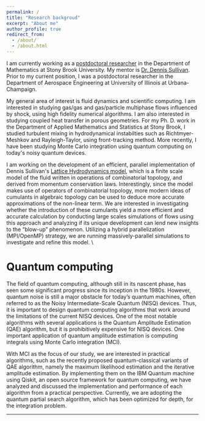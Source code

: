 ```yaml
---
permalink: /
title: "Research backgroud"
excerpt: "About me"
author_profile: true
redirect_from: 
  - /about/
  - /about.html
---
```


I am currently working as a [postdoctoral researcher](http://www.math.stonybrook.edu/cards/raopooja.html) in the Department of Mathematics at Stony Brook University. My mentor is [Dr. Dennis Sullivan](http://www.math.stonybrook.edu/~dennis/). Prior to my current position, I was a postdoctoral researcher in the Department of Aerospace Engineering at University of Illinois at Urbana-Champaign.

My general area of interest is fluid dynamics and scientific computing. I am interested in studying gas/gas and gas/particle multiphase flows influenced by shock, using high fidelity numerical algorithms. I am also interested in studying coupled heat transfer in porous geometries. For my Ph. D. work in the Department of Applied Mathematics and Statistics at Stony Brook, I studied turbulent mixing in hydrodynamical instabilties such as Richtmyer-Meshkov and Rayleigh-Taylor, using front-tracking method. More recently, I have been studying Monte Carlo integration using quantum computing on today's noisy quantum devices.

I am working on the development of an efficient, parallel implementation of Dennis Sullivan's [Lattice Hydrodynamics model](https://arxiv.org/abs/1811.00086), which is a finite scale model of the fluid written in operations of combinatorial topology, and derived from momentum conservation laws. Interestingly, since the model makes use of operators of combinatorial topology, more modern ideas of cumulants in algebraic topology can be used to deduce more accurate approximations of the non-linear term. We are interested in investigating whether the introduction of these cumulants yield a more efficient and accurate calculation by conducting large scales simulations of flows using this approach and analyzing if its unique development can lend new insights to the “blow-up” phenomenon. Utilizing a hybrid parallelization (MPI/OpenMP) strategy, we are running massively-parallel simulations to investigate and refine this model. \\

# Quantum computing

The field of quantum computing, although still in its nascent phase, has seen some significant progress since its inception in the 1980s. However, quantum noise is still a major obstacle for today’s quantum machines, often referred to as the Noisy Intermediate-Scale Quantum (NISQ) devices. Thus, it is important to design quantum computing algorithms that work around the limitations of the current NISQ devices. One of the most notable algorithms with several applications is the Quantum Amplitude Estimation (QAE) algorithm, but it is prohibitively expensive for NISQ devices. One important application of quantum amplitude estimation is computing integrals using Monte Carlo integration (MCI). 

With MCI as the focus of our study, we are interested in practical algorithms, such as
the recently proposed quantum-classical variants of QAE algorithm, namely the maximum likelihood estimation and the iterative amplitude estimation. By implementing them on the IBM Quantum machine using Qiskit, an open source framework for quantum computing, we have analyzed and discussed the implementation and performance of each algorithm from a practical perspective. Currently, we are adopting the quantum partial search algorithm, which has been optimized for depth, for the integration problem.

---

